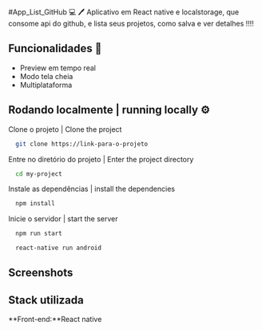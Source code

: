 
#App_List_GitHub 💻 
 🖊 
Aplicativo em React native e localstorage, que consome api do github, e lista seus projetos, como salva e ver detalhes !!!!
## Funcionalidades   💎 


- Preview em tempo real
- Modo tela cheia
- Multiplataforma


## Rodando localmente  | running locally ⚙️ 

Clone o projeto | Clone the project

```bash
  git clone https://link-para-o-projeto
```

Entre no diretório do projeto | Enter the project directory

```bash
  cd my-project
```

Instale as dependências | install the dependencies

```bash
  npm install
```

Inicie o servidor | start the server

```bash
  npm run start
```
```bash
  react-native run android
```

## Screenshots


## Stack utilizada

**Front-end:**React native





